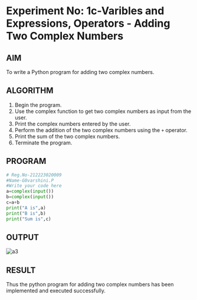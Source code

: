 # Experiment No: 1c-Varibles and Expressions, Operators - Adding Two Complex Numbers

## AIM
To write a Python program for adding two complex numbers.

## ALGORITHM
1. Begin the program.
2. Use the complex function to get two complex numbers as input from the user.
3. Print the complex numbers entered by the user.
4. Perform the addition of the two complex numbers using the `+` operator.
5. Print the sum of the two complex numbers.
6. Terminate the program.

## PROGRAM
```python
# Reg.No-212223020009
#Name-G0varshini.P
#Write your code here
a=complex(input())
b=complex(input())
c=a+b
print("A is",a)
print("B is",b)
print("Sum is",c)
```

## OUTPUT
![a3](https://github.com/user-attachments/assets/ea80bdd5-e72a-469d-aee0-5c369e0b3710)


## RESULT
Thus the python program for  adding two complex numbers has been implemented and executed successfully.

